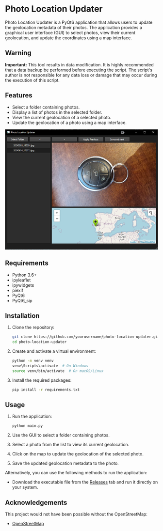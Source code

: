 # Photo Location Updater

Photo Location Updater is a PyQt6 application that allows users to update the geolocation metadata of their photos. The application provides a graphical user interface (GUI) to select photos, view their current geolocation, and update the coordinates using a map interface.

## Warning

**Important:** This tool results in data modification. It is highly recommended that a data backup be performed before executing the script. The script's author is not responsible for any data loss or damage that may occur during the execution of this script.

## Features

- Select a folder containing photos.
- Display a list of photos in the selected folder.
- View the current geolocation of a selected photo.
- Update the geolocation of a photo using a map interface.

![app](./src/sample.png)

## Requirements

- Python 3.6+
- ipyleaflet
- ipywidgets 
- piexif 
- PyQt6 
- PyQt6_sip 

## Installation

1. Clone the repository:
   ```sh
   git clone https://github.com/yourusername/photo-location-updater.git
   cd photo-location-updater
   ```

2. Create and activate a virtual environment:
   ```sh
   python -m venv venv
   venv\Scripts\activate  # On Windows
   source venv/bin/activate  # On macOS/Linux
   ```

3. Install the required packages:
   ```sh
   pip install -r requirements.txt
   ```

## Usage

1. Run the application:
    ```sh
    python main.py
    ```

2. Use the GUI to select a folder containing photos.

3. Select a photo from the list to view its current geolocation.

4. Click on the map to update the geolocation of the selected photo.

5. Save the updated geolocation metadata to the photo.

Alternatively, you can use the following methods to run the application:

- Download the executable file from the [Releases](https://github.com/yourusername/photo-location-updater/releases) tab and run it directly on your system.


## Acknowledgements

This project would not have been possible without the OpenStreetMap:

- [OpenStreetMap](https://www.openstreetmap.org/)



